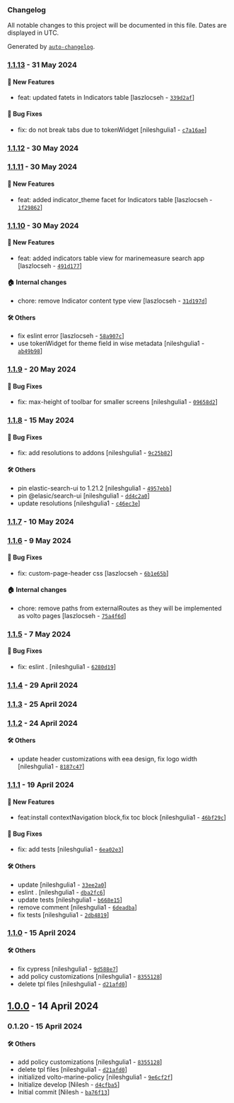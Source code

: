 ### Changelog

All notable changes to this project will be documented in this file. Dates are displayed in UTC.

Generated by [`auto-changelog`](https://github.com/CookPete/auto-changelog).

### [1.1.13](https://github.com/eea/volto-marine-policy/compare/1.1.12...1.1.13) - 31 May 2024

#### :rocket: New Features

- feat: updated fatets in Indicators table [laszlocseh - [`339d2af`](https://github.com/eea/volto-marine-policy/commit/339d2afba1fc8116316a4d7975703ba352dfb1d2)]

#### :bug: Bug Fixes

- fix: do not break tabs due to tokenWidget [nileshgulia1 - [`c7a16ae`](https://github.com/eea/volto-marine-policy/commit/c7a16aedb492fbbf45cbc1166189629d1b69eab4)]

### [1.1.12](https://github.com/eea/volto-marine-policy/compare/1.1.11...1.1.12) - 30 May 2024

### [1.1.11](https://github.com/eea/volto-marine-policy/compare/1.1.10...1.1.11) - 30 May 2024

#### :rocket: New Features

- feat: added indicator_theme facet for Indicators table [laszlocseh - [`1f29862`](https://github.com/eea/volto-marine-policy/commit/1f298620a41d58c19d9d312f24b7714c1efed713)]

### [1.1.10](https://github.com/eea/volto-marine-policy/compare/1.1.9...1.1.10) - 30 May 2024

#### :rocket: New Features

- feat: added indicators table view for marinemeasure search app [laszlocseh - [`491d177`](https://github.com/eea/volto-marine-policy/commit/491d1770294ed37ec450bef87c7216f5fa87d402)]

#### :house: Internal changes

- chore: remove Indicator content type view [laszlocseh - [`31d197d`](https://github.com/eea/volto-marine-policy/commit/31d197d68a345d450b07f14df982e9513d5f1430)]

#### :hammer_and_wrench: Others

- fix eslint error [laszlocseh - [`58a907c`](https://github.com/eea/volto-marine-policy/commit/58a907ca73546e01de3b51a61f9d454ca112001a)]
- use tokenWidget for theme field in wise metadata [nileshgulia1 - [`ab49b98`](https://github.com/eea/volto-marine-policy/commit/ab49b98dc9a490a3a00941d6f68fbb1e29114bf4)]
### [1.1.9](https://github.com/eea/volto-marine-policy/compare/1.1.8...1.1.9) - 20 May 2024

#### :bug: Bug Fixes

- fix: max-height of toolbar for smaller screens [nileshgulia1 - [`09658d2`](https://github.com/eea/volto-marine-policy/commit/09658d211f7f27241babbda4caa3196852887b1f)]

### [1.1.8](https://github.com/eea/volto-marine-policy/compare/1.1.7...1.1.8) - 15 May 2024

#### :bug: Bug Fixes

- fix: add resolutions to addons [nileshgulia1 - [`9c25b82`](https://github.com/eea/volto-marine-policy/commit/9c25b82ff08f701bb61838816c41f1695ee2ca00)]

#### :hammer_and_wrench: Others

- pin elastic-search-ui to 1.21.2 [nileshgulia1 - [`4957ebb`](https://github.com/eea/volto-marine-policy/commit/4957ebb22958dce41da0b0458fa5c0e61b4640fe)]
- pin @elasic/search-ui [nileshgulia1 - [`dd4c2a0`](https://github.com/eea/volto-marine-policy/commit/dd4c2a0f8a2cf8a669854158ac61852ea141ce71)]
- update resolutions [nileshgulia1 - [`c46ec3e`](https://github.com/eea/volto-marine-policy/commit/c46ec3e6eb1e6dbad1c5f12f314519c0182be1a4)]
### [1.1.7](https://github.com/eea/volto-marine-policy/compare/1.1.6...1.1.7) - 10 May 2024

### [1.1.6](https://github.com/eea/volto-marine-policy/compare/1.1.5...1.1.6) - 9 May 2024

#### :bug: Bug Fixes

- fix: custom-page-header css [laszlocseh - [`6b1e65b`](https://github.com/eea/volto-marine-policy/commit/6b1e65b8cde50f8c5c4f2dcd6bcd078d7c759dfd)]

#### :house: Internal changes

- chore: remove paths from externalRoutes as they will be implemented as volto pages [laszlocseh - [`75a4f6d`](https://github.com/eea/volto-marine-policy/commit/75a4f6df797f374794f91dc3bbfc43fbcf6b272c)]

### [1.1.5](https://github.com/eea/volto-marine-policy/compare/1.1.4...1.1.5) - 7 May 2024

#### :bug: Bug Fixes

- fix: eslint . [nileshgulia1 - [`6280d19`](https://github.com/eea/volto-marine-policy/commit/6280d191037782ce11c491b681b9e20878da15f2)]

### [1.1.4](https://github.com/eea/volto-marine-policy/compare/1.1.3...1.1.4) - 29 April 2024

### [1.1.3](https://github.com/eea/volto-marine-policy/compare/1.1.2...1.1.3) - 25 April 2024

### [1.1.2](https://github.com/eea/volto-marine-policy/compare/1.1.1...1.1.2) - 24 April 2024

#### :hammer_and_wrench: Others

- update header customizations with eea design, fix logo width [nileshgulia1 - [`8187c47`](https://github.com/eea/volto-marine-policy/commit/8187c47c860a7efda632ed050d854e6a42e7e3a0)]
### [1.1.1](https://github.com/eea/volto-marine-policy/compare/1.1.0...1.1.1) - 19 April 2024

#### :rocket: New Features

- feat:install contextNavigation block,fix toc block [nileshgulia1 - [`46bf29c`](https://github.com/eea/volto-marine-policy/commit/46bf29cee029a343e87d8b2a3e0adeba61ec04d9)]

#### :bug: Bug Fixes

- fix: add tests [nileshgulia1 - [`6ea02e3`](https://github.com/eea/volto-marine-policy/commit/6ea02e300fdc45b9921aeccf34ce746b11390005)]

#### :hammer_and_wrench: Others

- update [nileshgulia1 - [`33ee2a0`](https://github.com/eea/volto-marine-policy/commit/33ee2a00edaf2dadc088e5cc16f5d565484ce357)]
- eslint . [nileshgulia1 - [`dba2fc6`](https://github.com/eea/volto-marine-policy/commit/dba2fc6697b36506d3b86b9647cd7fd5d9d0d17d)]
- update tests [nileshgulia1 - [`b668e15`](https://github.com/eea/volto-marine-policy/commit/b668e15bd5aa2b0b9a419fcfa8a9ab6bfe6a5fb6)]
- remove comment [nileshgulia1 - [`6deadba`](https://github.com/eea/volto-marine-policy/commit/6deadbabbe99cf5a1f7e1b480076bdcaad333921)]
- fix tests [nileshgulia1 - [`2db4819`](https://github.com/eea/volto-marine-policy/commit/2db4819596c8a1727cdb37f0fc33ba53ea757aef)]
### [1.1.0](https://github.com/eea/volto-marine-policy/compare/1.0.0...1.1.0) - 15 April 2024

#### :hammer_and_wrench: Others

- fix cypress [nileshgulia1 - [`9d588e7`](https://github.com/eea/volto-marine-policy/commit/9d588e7e9ba1cf258c4356a3d25bcc6f1ae98356)]
- add policy customizations [nileshgulia1 - [`8355128`](https://github.com/eea/volto-marine-policy/commit/8355128ef8c713d86261ce57d709250a38213ef6)]
- delete tpl files [nileshgulia1 - [`d21afd0`](https://github.com/eea/volto-marine-policy/commit/d21afd0ae83ad54240bea00e68656c1b87630d8e)]
## [1.0.0](https://github.com/eea/volto-marine-policy/compare/0.1.20...1.0.0) - 14 April 2024

### 0.1.20 - 15 April 2024

#### :hammer_and_wrench: Others

- add policy customizations [nileshgulia1 - [`8355128`](https://github.com/eea/volto-marine-policy/commit/8355128ef8c713d86261ce57d709250a38213ef6)]
- delete tpl files [nileshgulia1 - [`d21afd0`](https://github.com/eea/volto-marine-policy/commit/d21afd0ae83ad54240bea00e68656c1b87630d8e)]
- initialized volto-marine-policy [nileshgulia1 - [`9e6cf2f`](https://github.com/eea/volto-marine-policy/commit/9e6cf2f41e7c4c95571f5368d4da1411b73a3f90)]
- Initialize develop [Nilesh - [`d4cfba5`](https://github.com/eea/volto-marine-policy/commit/d4cfba54fc713b546fc68b8e253bfdb9c92e64cc)]
- Initial commit [Nilesh - [`ba76f13`](https://github.com/eea/volto-marine-policy/commit/ba76f134700e64d583e4c7d31857a2f715b64edf)]
